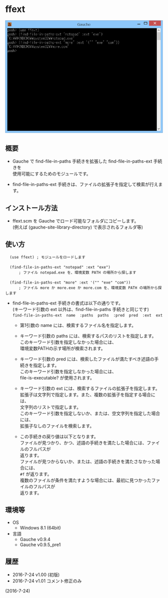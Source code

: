 # ffext

![image](image.png)

## 概要
- Gauche で find-file-in-paths 手続きを拡張した find-file-in-paths-ext 手続きを  
  使用可能にするためのモジュールです。

- find-file-in-paths-ext 手続きは、ファイルの拡張子を指定して検索が行えます。


## インストール方法
- ffext.scm を Gauche でロード可能なフォルダにコピーします。  
  (例えば (gauche-site-library-directory) で表示されるフォルダ等)


## 使い方
```
  (use ffext) ; モジュールをロードします
  
  (find-file-in-paths-ext "notepad" :ext "exe")
      ; ファイル notepad.exe を、環境変数 PATH の場所から探します
  
  (find-file-in-paths-ext "more" :ext '("" "exe" "com"))
      ; ファイル more か more.exe か more.com を、環境変数 PATH の場所から探します
```
- find-file-in-paths-ext 手続きの書式は以下の通りです。  
  (キーワード引数の ext 以外は、find-file-in-paths 手続きと同じです)  
  `find-file-in-paths-ext  name  :paths  paths  :pred  pred  :ext  ext`
  - 第1引数の name には、検索するファイル名を指定します。
    
  - キーワード引数の paths には、検索するパスのリストを指定します。  
    このキーワード引数を指定しなかった場合には、  
    環境変数PATHの示す場所が検索されます。
    
  - キーワード引数の pred には、検索したファイルが満たすべき述語の手続きを指定します。  
    このキーワード引数を指定しなかった場合には、  
    file-is-executable? が使用されます。
    
  - キーワード引数の ext には、検索するファイルの拡張子を指定します。  
    拡張子は文字列で指定します。また、複数の拡張子を指定する場合には、  
    文字列のリストで指定します。  
    このキーワード引数を指定しないか、または、空文字列を指定した場合には、  
    拡張子なしのファイルを検索します。
    
  - この手続きの戻り値は以下となります。  
    ファイルが見つかり、かつ、述語の手続きを満たした場合には、ファイルのフルパスが  
    返ります。  
    ファイルが見つからないか、または、述語の手続きを満たさなかった場合には、  
    `#f` が返ります。  
    複数のファイルが条件を満たすような場合には、最初に見つかったファイルのフルパスが  
    返ります。


## 環境等
- OS
  - Windows 8.1 (64bit)
- 言語
  - Gauche v0.9.4
  - Gauche v0.9.5_pre1

## 履歴
- 2016-7-24 v1.00 (初版)
- 2016-7-24 v1.01 コメント修正のみ


(2016-7-24)
